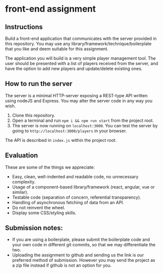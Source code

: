 
# front-end assignment
## Instructions
Build a front-end application that communicates with the server provided in this repository. You may use any library/framework/technique/boilerplate that you like and deem suitable for this assignment.

The application you will build is a very simple player management tool. The user should be presented with a list of players received from the server, and have the option to add new players and update/delete existing ones.

## How to run the server
The server is a minimal HTTP-server exposing a REST-type API written using nodeJS and Express. You may alter the server code in any way you wish.

 1. Clone this repository.
 2. Open a terminal and run `npm i && npm run start` from the project root.
 3. The server is now running on `localhost:3000`. You can test the server by going to `http://localhost:3000/players` in your browser.

The API is described in `index.js` within the project root.

## Evaluation
These are some of the things we appreciate:

 - Easy, clean, well-indented and readable code, no unnecessary complexity.
 - Usage of a component-based library/framework (react, angular, vue or similar).
 - Testable code (separation of concern, referential transparency).
 - Handling of asynchronous fetching of data from an API.
 - Do not reinvent the wheel.
 - Display some CSS/styling skills.
 
## Submission notes:
 -  If you are using a boilerplate, please submit the boilerplate code and your own code in different git commits, so that we may differentiate the two.
 - Uploading the assignment to github and sending us the link is our preferred method of submission. However you may send the project as a zip file instead if github is not an option for you.
